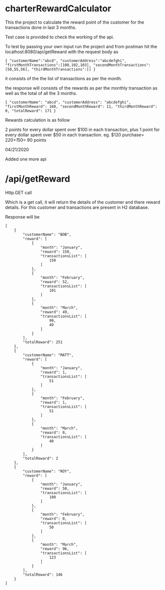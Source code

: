 # charterRewardCalculator

This the project to calculate the reward point of the customer for the transactions done in last 3 months.

Test case is provided to check the working of the api.

To test by passing your own input run the project and from postman hit the localhost:8080/api/getReward with the request body as

``{
	"customerName":"abcd",
	"customerAddress":"abcdefghi",
	"firstMonthTransactions":[100,102,103],
	"secondMonthTransactions":[50,55,56],
	"thirdMonthTransactions":[]
}``

it consists of the the list of transactions as per the month.

the response will consists of the rewards as per the monthly transaction as well as the total of all the 3 months.

``{
    "customerName": "abcd",
    "customerAddress": "abcdefghi",
    "firstMonthReward": 160,
    "secondMonthReward": 11,
    "thirdMonthReward": 0,
   "totalReward": 171
}``

Rewards calculation is as follow

2 points for every dollar spent over $100 in each transaction, plus 1 point for every dollar spent over $50 in each transaction.
eg. $120 purchase= 2*20+1*50= 90 points



04/21/2020

Added one more api

# /api/getReward

Http.GET call 

Which is a get call, it will return the details of the customer and there reward details. For this customer and transactions are present in H2 database.

Response will be 
```
[
    {
        "customerName": "BOB",
        "reward": [
            {
                "month": "January",
                "reward": 150,
                "transactionsList": [
                    150
                ]
            },
            {
                "month": "February",
                "reward": 52,
                "transactionsList": [
                    101
                ]
            },
            {
                "month": "March",
                "reward": 49,
                "transactionsList": [
                    99,
                    49
                ]
            }
        ],
        "totalReward": 251
    },
    {
        "customerName": "MATT",
        "reward": [
            {
                "month": "January",
                "reward": 1,
                "transactionsList": [
                    51
                ]
            },
            {
                "month": "February",
                "reward": 1,
                "transactionsList": [
                    51
                ]
            },
            {
                "month": "March",
                "reward": 0,
                "transactionsList": [
                    40
                ]
            }
        ],
        "totalReward": 2
    },
    {
        "customerName": "ROY",
        "reward": [
            {
                "month": "January",
                "reward": 50,
                "transactionsList": [
                    100
                ]
            },
            {
                "month": "February",
                "reward": 0,
                "transactionsList": [
                    50
                ]
            },
            {
                "month": "March",
                "reward": 96,
                "transactionsList": [
                    123
                ]
            }
        ],
        "totalReward": 146
    }
]
```
